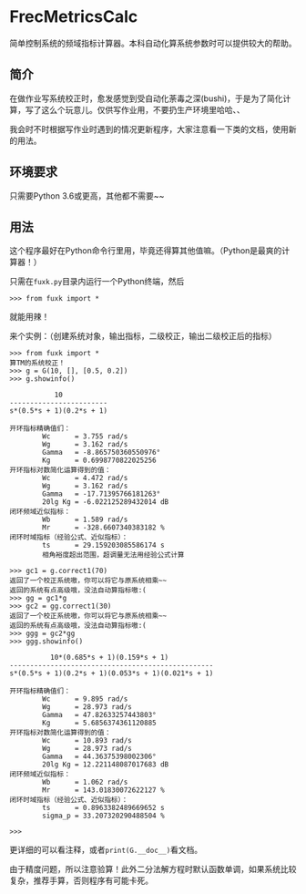 # FrecMetricsCalc
简单控制系统的频域指标计算器。本科自动化算系统参数时可以提供较大的帮助。

## 简介

在做作业写系统校正时，愈发感觉到受自动化荼毒之深(bushi)，于是为了简化计算，写了这么个玩意儿。仅供写作业用，不要扔生产环境里哈哈、、

我会时不时根据写作业时遇到的情况更新程序，大家注意看一下类的文档，使用新的用法。

## 环境要求

只需要Python 3.6或更高，其他都不需要~~

## 用法

这个程序最好在Python命令行里用，毕竟还得算其他值嘛。（Python是最爽的计算器！）

只需在`fuxk.py`目录内运行一个Python终端，然后

```
>>> from fuxk import *
```

就能用辣！

来个实例：（创建系统对象，输出指标，二级校正，输出二级校正后的指标）

```
>>> from fuxk import *
算TM的系统校正！
>>> g = G(10, [], [0.5, 0.2]) 
>>> g.showinfo()

           10
------------------------
s*(0.5*s + 1)(0.2*s + 1)

开环指标精确值们：
        Wc      = 3.755 rad/s
        Wg      = 3.162 rad/s
        Gamma   = -8.865750360550976°
        Kg      = 0.6998770822025256
开环指标对数简化运算得到的值：
        Wc      = 4.472 rad/s
        Wg      = 3.162 rad/s
        Gamma   = -17.71395766181263°
        20lg Kg = -6.022125289432014 dB
闭环频域近似指标：
        Wb      = 1.589 rad/s
        Mr      = -328.6607340383182 %
闭环时域指标（经验公式、近似指标）：
        ts      = 29.159203085586174 s
        相角裕度超出范围，超调量无法用经验公式计算

>>> gc1 = g.correct1(70)
返回了一个校正系统嗷，你可以将它与原系统相乘~~
返回的系统有点高级哦，没法自动算指标嗷:(
>>> gg = gc1*g
>>> gc2 = gg.correct1(30)
返回了一个校正系统嗷，你可以将它与原系统相乘~~
返回的系统有点高级哦，没法自动算指标嗷:(
>>> ggg = gc2*gg
>>> ggg.showinfo()

          10*(0.685*s + 1)(0.159*s + 1)
--------------------------------------------------
s*(0.5*s + 1)(0.2*s + 1)(0.053*s + 1)(0.021*s + 1)

开环指标精确值们：
        Wc      = 9.895 rad/s
        Wg      = 28.973 rad/s
        Gamma   = 47.82633257443803°
        Kg      = 5.6856374361120885
开环指标对数简化运算得到的值：
        Wc      = 10.893 rad/s
        Wg      = 28.973 rad/s
        Gamma   = 44.36375398002306°
        20lg Kg = 12.221148087017683 dB
闭环频域近似指标：
        Wb      = 1.062 rad/s
        Mr      = 143.01830072622127 %
闭环时域指标（经验公式、近似指标）：
        ts      = 0.8963382489669652 s
        sigma_p = 33.207320290488504 %

>>>
```

更详细的可以看注释，或者`print(G.__doc__)`看文档。

由于精度问题，所以注意验算！此外二分法解方程时默认函数单调，如果系统比较复杂，推荐手算，否则程序有可能卡死。
